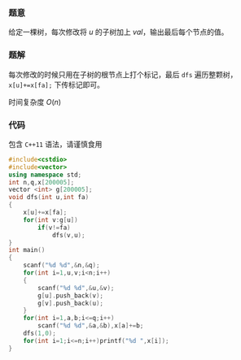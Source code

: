 ### 题意
给定一棵树，每次修改将 $u$ 的子树加上 $val$，输出最后每个节点的值。

### 题解
每次修改的时候只用在子树的根节点上打个标记，最后 `dfs` 遍历整颗树，`x[u]+=x[fa];` 下传标记即可。

时间复杂度 $O(n)$

### 代码
包含 `C++11` 语法，请谨慎食用
```cpp
#include<cstdio>
#include<vector>
using namespace std;
int n,q,x[200005];
vector <int> g[200005];
void dfs(int u,int fa)
{
	x[u]+=x[fa];
	for(int v:g[u])
		if(v!=fa)
			dfs(v,u);
}
int main()
{
	scanf("%d %d",&n,&q);
	for(int i=1,u,v;i<n;i++)
	{
		scanf("%d %d",&u,&v);
		g[u].push_back(v);
		g[v].push_back(u);
	}
	for(int i=1,a,b;i<=q;i++)
		scanf("%d %d",&a,&b),x[a]+=b;
	dfs(1,0);
	for(int i=1;i<=n;i++)printf("%d ",x[i]);
}
```